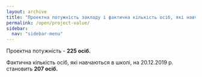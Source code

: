 ```yaml
---
layout: archive
title: "Проектна потужність закладу і фактична кількість осіб, які навчаються у закладі"
permalink: /open/project-value/
sidebar:
  nav: "sidebar-menu"
---
```


Проектна потужність - **225 осіб.**

Фактична кількість осіб, які навчаються в школі, на 20.12.2019 р. становить **207 осіб.**
